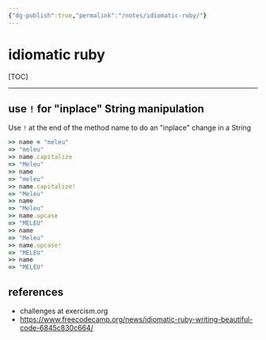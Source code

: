 ```yaml
---
{"dg-publish":true,"permalink":"/notes/idiomatic-ruby/"}
---
```


# idiomatic ruby

[TOC]

---

## use `!` for "inplace" String manipulation

Use `!` at the end of the method name to do an "inplace" change in a String

```ruby
>> name = "meleu"
=> "meleu"
>> name.capitalize
=> "Meleu"
>> name
=> "meleu"
>> name.capitalize!
=> "Meleu"
>> name
=> "Meleu"
>> name.upcase
=> "MELEU"
>> name
=> "Meleu"
>> name.upcase!
=> "MELEU"
>> name
=> "MELEU"

```

## references

- challenges at exercism.org
- <https://www.freecodecamp.org/news/idiomatic-ruby-writing-beautiful-code-6845c830c664/>